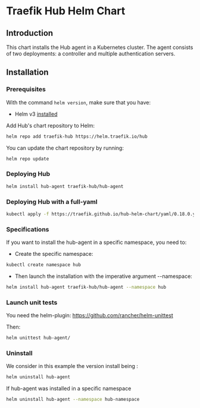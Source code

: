 # Traefik Hub Helm Chart

## Introduction

This chart installs the Hub agent in a Kubernetes cluster.
The agent consists of two deployments: a controller and multiple authentication servers.

## Installation

### Prerequisites

With the command `helm version`, make sure that you have:
- Helm v3 [installed](https://helm.sh/docs/using_helm/#installing-helm)

Add Hub's chart repository to Helm:

```bash
helm repo add traefik-hub https://helm.traefik.io/hub
```

You can update the chart repository by running:

```bash
helm repo update
```

### Deploying Hub

```bash
helm install hub-agent traefik-hub/hub-agent
```

### Deploying Hub with a full-yaml

```bash
kubectl apply -f https://traefik.github.io/hub-helm-chart/yaml/0.18.0.yaml
```

### Specifications

If you want to install the hub-agent in a specific namespace, you need to:

- Create the specific namespace:

```bash
kubectl create namespace hub
```

- Then launch the installation with the imperative argument --namespace:

```bash
helm install hub-agent traefik-hub/hub-agent --namespace hub
```

### Launch unit tests

You need the helm-plugin: https://github.com/rancher/helm-unittest

Then:

```bash
helm unittest hub-agent/
```

### Uninstall

We consider in this example the version install being <hub>:

```bash
helm uninstall hub-agent
```

If hub-agent was installed in a specific namespace

```bash
helm uninstall hub-agent --namespace hub-namespace
```
